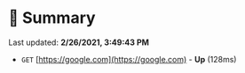 # 📖 Summary
Last updated: **2/26/2021, 3:49:43 PM**

- `GET` [https://google.com](https://google.com) - **Up** (128ms)
